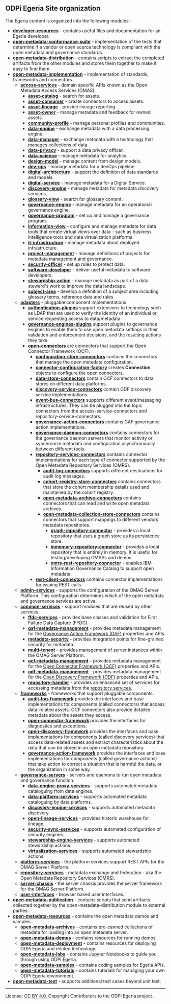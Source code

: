 <!-- SPDX-License-Identifier: CC-BY-4.0 -->
<!-- Copyright Contributors to the ODPi Egeria project. -->


## ODPi Egeria Site organization
  
The Egeria content is organized into the following modules:

* **[developer-resources](developer-resources)** - contains useful files and documentation for an Egeria developer.
* **[open-metadata-conformance-suite](open-metadata-conformance-suite)** - implementation of the tests that determine if a vendor or open source technology is compliant with the open metadata and governance standards.
* **[open-metadata-distribution](open-metadata-distribution)** - contains scripts to extract the completed artifacts from the other modules and stores them together to make it easy to find them.
* **[open-metadata-implementation](open-metadata-implementation)** - implementation of standards, frameworks and connectors.
  * **[access-services](open-metadata-implementation/access-services)** - domain specific APIs known as the Open Metadata Access Services (OMAS).
    * **[asset-catalog](open-metadata-implementation/access-services/asset-catalog)** - search for assets.
    * **[asset-consumer](open-metadata-implementation/access-services/asset-consumer)** - create connectors to access assets.
    * **[asset-lineage](open-metadata-implementation/access-services/asset-lineage)** - provide lineage reporting.
    * **[asset-owner](open-metadata-implementation/access-services/asset-owner)** - manage metadata and feedback for owned assets.
    * **[community-profile](open-metadata-implementation/access-services/community-profile)** - manage personal profiles and communities.
    * **[data-engine](open-metadata-implementation/access-services/data-engine)** - exchange metadata with a data processing engine.
    * **[data-manager](open-metadata-implementation/access-services/data-manager)** - exchange metadata with a technology that manages collections of data.
    * **[data-privacy](open-metadata-implementation/access-services/data-privacy)** - support a data privacy officer.
    * **[data-science](open-metadata-implementation/access-services/data-science)** - manage metadata for analytics.
    * **[design-model](open-metadata-implementation/access-services/design-model)** - manage content from design models.
    * **[dev-ops](open-metadata-implementation/access-services/dev-ops)** - manage metadata for a devOps pipeline.
    * **[digital-architecture](open-metadata-implementation/access-services/digital-architecture)** - support the definition of data standards and models.
    * **[digital-service](open-metadata-implementation/access-services/digital-service)** - manage metadata for a Digital Service.
    * **[discovery-engine](open-metadata-implementation/access-services/discovery-engine)** - manage metadata for metadata discovery services.
    * **[glossary-view](open-metadata-implementation/access-services/glossary-view)** - search for glossary content.
    * **[governance-engine](open-metadata-implementation/access-services/governance-engine)** - manage metadata for an operational governance engine.
    * **[governance-program](open-metadata-implementation/access-services/governance-program)** - set up and manage a governance program.
    * **[information-view](open-metadata-implementation/access-services/information-view)** - configure and manage metadata for data tools that create virtual views over data - such as business intelligence tools and data virtualization platforms.
    * **[it-infrastructure](open-metadata-implementation/access-services/it-infrastructure)** - manage metadata about deployed infrastructure.
    * **[project-management](open-metadata-implementation/access-services/project-management)** - manage definitions of projects for metadata management and governance.
    * **[security-officer](open-metadata-implementation/access-services/security-officer)** - set up rules to protect data.
    * **[software-developer](open-metadata-implementation/access-services/software-developer)** - deliver useful metadata to software developers.
    * **[stewardship-action](open-metadata-implementation/access-services/stewardship-action)** - manage metadata as part of a data steward's work to improve the data landscape.
    * **[subject-area](open-metadata-implementation/access-services/subject-area)** - develop a definition of a subject area including glossary terms, reference data and rules.
  * **[adapters](open-metadata-implementation/adapters)** - pluggable component implementations.
    * **[authentication-plugins](open-metadata-implementation/adapters/authentication-plugins)** support extensions to technology such as LDAP that are used to verify the identity of an individual or service requesting access to data/metadata.
    * **[governance-engines-plugins](open-metadata-implementation/adapters/governance-engines-plugins)** support plugins to governance engines to enable them to use open metadata settings in their validation and enforcement decisions, and the resulting actions they take.
    * **[open-connectors](open-metadata-implementation/adapters/open-connectors)** are connectors that support the Open Connector Framework (OCF).
      * **[configuration-store-connectors](open-metadata-implementation/adapters/open-connectors/configuration-store-connectors)** contains the connectors that manage the open metadata configuration.
      * **[connector-configuration-factory](open-metadata-implementation/adapters/open-connectors/connector-configuration-factory)** creates **Connection** objects to configure the open connectors.
      * **[data-store-connectors](open-metadata-implementation/adapters/open-connectors/data-store-connectors)** contain OCF connectors to data stores on different data platforms.
      * **[discovery-service-connectors](open-metadata-implementation/adapters/open-connectors/discovery-service-connectors)** contain ODF discovery service implementations.
      * **[event-bus-connectors](open-metadata-implementation/adapters/open-connectors/event-bus-connectors)** supports different event/messaging infrastructures.  They can be plugged into the topic connectors from the access-service-connectors and repository-service-connectors.
      * **[governance-action-connectors](open-metadata-implementation/adapters/open-connectors/governance-action-connectors)** contains GAF governance action implementations.
      * **[governance-daemon-connectors](open-metadata-implementation/adapters/open-connectors/governance-daemon-connectors)** contains connectors for the governance daemon servers that monitor activity or synchronize metadata and configuration asynchronously between different tools.
      * **[repository-services-connectors](open-metadata-implementation/adapters/open-connectors/repository-services-connectors)** contains connector implementations for each type of connector supported by the Open Metadata Repository Services (OMRS).
        * **[audit-log-connectors](open-metadata-implementation/adapters/open-connectors/repository-services-connectors/audit-log-connectors)** supports different destinations for audit log messages.
        * **[cohort-registry-store-connectors](open-metadata-implementation/adapters/open-connectors/repository-services-connectors/cohort-registry-store-connectors)** contains connectors that store the cohort membership details used and maintained by the cohort registry.
        * **[open-metadata-archive-connectors](open-metadata-implementation/adapters/open-connectors/repository-services-connectors/open-metadata-archive-connectors)** contains connectors that can read and write open metadata archives.
        * **[open-metadata-collection-store-connectors](open-metadata-implementation/adapters/open-connectors/repository-services-connectors/open-metadata-collection-store-connectors)** contains connectors that support mappings to different vendors' metadata repositories.
          * **[graph-repository-connector](open-metadata-implementation/adapters/open-connectors/repository-services-connectors/open-metadata-collection-store-connectors/graph-repository-connector)** - provides a local repository that uses a graph store as its persistence store.
          * **[inmemory-repository-connector](open-metadata-implementation/adapters/open-connectors/repository-services-connectors/open-metadata-collection-store-connectors/inmemory-repository-connector)** - provides a local repository that is entirely in memory.  It is useful for testing/developing OMASs and demos.
          * **[omrs-rest-repository-connector](open-metadata-implementation/adapters/open-connectors/repository-services-connectors/open-metadata-collection-store-connectors/omrs-rest-repository-connector)** - enables IBM Information Governance Catalog to support open metadata.
      * **[rest-client-connectors](open-metadata-implementation/adapters/open-connectors/rest-client-connectors)** contains connector implementations for issuing REST calls.
  * **[admin-services](open-metadata-implementation/admin-services)** - supports the configuration of the OMAG Server Platform.  This configuration determines which of the open metadata and governance services are active.
  * **[common-services](open-metadata-implementation/common-services)** - support modules that are reused by other services.
    * **[ffdc-services](open-metadata-implementation/common-services/ffdc-services)** - provides base classes and validation for First Failure Data Capture (FFDC).
    * **[gaf-metadata-management](open-metadata-implementation/common-services/gaf-metadata-management)** - provides metadata management for the [Governance Action Framework (GAF)](open-metadata-implementation/frameworks/governance-action-framework) properties and APIs.
    * **[metadata-security](open-metadata-implementation/common-services/metadata-security)** - provides integration points for fine-grained security for metadata.
    * **[multi-tenant](open-metadata-implementation/common-services/multi-tenant)** - provides management of server instances within the OMAG Server Platform.
    * **[ocf-metadata-management](open-metadata-implementation/common-services/ocf-metadata-management)** - provides metadata management for the [Open Connector Framework (OCF)](open-metadata-implementation/frameworks/open-connector-framework) properties and APIs.
    * **[odf-metadata-management](open-metadata-implementation/common-services/odf-metadata-management)** - provides metadata management for the [Open Discovery Framework (ODF)](open-metadata-implementation/frameworks/open-discovery-framework) properties and APIs.
    * **[repository-handler](open-metadata-implementation/common-services/repository-handler)** - provides an enhanced set of services for accessing metadata from the [repository services](open-metadata-implementation/repository-services).
  * **[frameworks](open-metadata-implementation/frameworks)** - frameworks that support pluggable components.
    * **[audit-log-framework](open-metadata-implementation/frameworks/audit-log-framework)** provides the interfaces and base implementations for components (called connectors) that access data-related assets. OCF connectors also provide detailed metadata about the assets they access.
    * **[open-connector-framework](open-metadata-implementation/frameworks/open-connector-framework)** provides the interfaces for diagnostics and exceptions.
    * **[open-discovery-framework](open-metadata-implementation/frameworks/open-discovery-framework)** provides the interfaces and base implementations for components (called discovery services) that access data-related assets and extract characteristics about the data that can be stored in an open metadata repository.
    * **[governance-action-framework](open-metadata-implementation/frameworks/governance-action-framework)** provides the interfaces and base implementations for components (called governance actions) that take action to correct a situation that is harmful the data, or the organization in some way.
  * **[governance-servers](open-metadata-implementation/governance-servers)** - servers and daemons to run open metadata and governance function.
    * **[data-engine-proxy-services](open-metadata-implementation/governance-servers/data-engine-proxy-services)** - supports automated metadata cataloguing from data engines.
    * **[data-platform-services](open-metadata-implementation/governance-servers/data-platform-services)** - supports automated metadata cataloguing by data platforms.
    * **[discovery-engine-services](open-metadata-implementation/governance-servers/discovery-engine-services)** - supports automated metadata discovery.
    * **[open-lineage-services](open-metadata-implementation/governance-servers/open-lineage-services)** - provides historic warehouse for lineage.
    * **[security-sync-services](open-metadata-implementation/governance-servers/security-sync-services)** - supports automated configuration of security engines.
    * **[stewardship-engine-services](open-metadata-implementation/governance-servers/stewardship-engine-services)** - supports automated stewardship actions.
    * **[virtualization-services](open-metadata-implementation/governance-servers/virtualization-services)** - supports automated stewardship actions.
  * **[platform-services](open-metadata-implementation/platform-services)** - the platform services support REST APIs for the OMAG Server Platform.
  * **[repository-services](open-metadata-implementation/repository-services)** - metadata exchange and federation - aka the Open Metadata Repository Services (OMRS).
  * **[server-chassis](open-metadata-implementation/server-chassis)** - the server chassis provides the server framework for the OMAG Server Platform.
  * **[user-interfaces](open-metadata-implementation/user-interfaces)** - browser based user interfaces.
* **[open-metadata-publication](open-metadata-publication)** - contains scripts that send artifacts collected together by the open-metadata-distribution module to external parties.
* **[open-metadata-resources](open-metadata-resources)** - contains the open metadata demos and samples.
  * **[open-metadata-archives](open-metadata-resources/open-metadata-archives)** - contains pre-canned collections of metadata for loading into an open metadata server.
  * **[open-metadata-demos](open-metadata-resources/open-metadata-demos)** - contains resources for running demos.
  * **[open-metadata-deployment](open-metadata-resources/open-metadata-deployment)** - contains resources for deploying ODPi Egeria and related technology.
  * **[open-metadata-labs](open-metadata-resources/open-metadata-labs)** - contains Jupyter Notebooks to guide you through using ODPi Egeria.
  * **[open-metadata-samples](open-metadata-resources/open-metadata-samples)** - contains coding samples for Egeria APIs.
  * **[open-metadata-tutorials](open-metadata-resources/open-metadata-tutorials)** - contains tutorials for managing your own ODPi Egeria environment.
* **[open-metadata-test](open-metadata-test)** - supports additional test cases beyond unit test.


----
License: [CC BY 4.0](https://creativecommons.org/licenses/by/4.0/),
Copyright Contributors to the ODPi Egeria project.